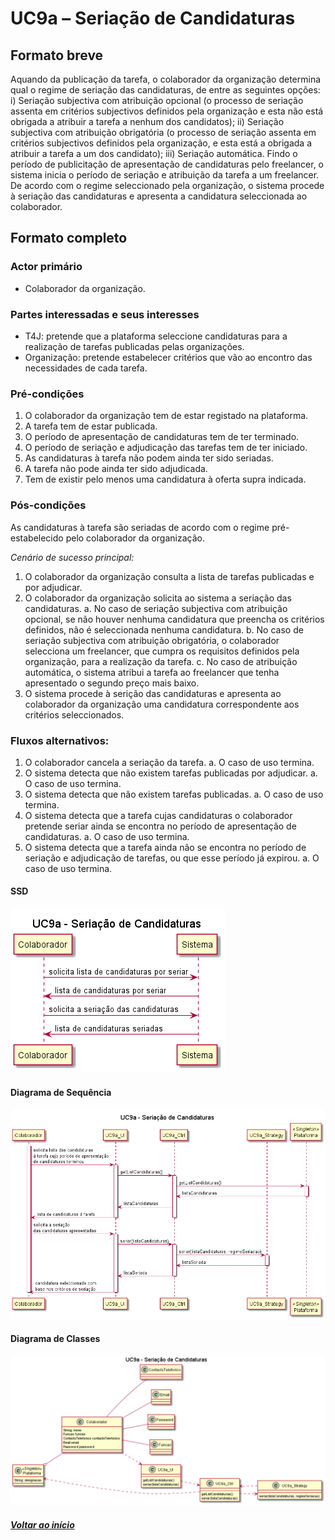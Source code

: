 # UC9a – Seriação de Candidaturas

## Formato breve
Aquando da publicação da tarefa, o colaborador da organização determina qual o regime de seriação das candidaturas, de entre as seguintes opções: 
i)	Seriação subjectiva com atribuição opcional (o processo de seriação assenta em critérios subjectivos definidos pela organização e esta não está obrigada a atribuir a tarefa a nenhum dos candidatos);
ii)	Seriação subjectiva com atribuição obrigatória (o processo de seriação assenta em critérios subjectivos definidos pela organização, e esta está a obrigada a atribuir a tarefa a um dos candidato);
iii)	Seriação automática.
Findo o período de publicitação de apresentação de candidaturas pelo freelancer, o sistema inicia o período de seriação e atribuição da tarefa a um freelancer. De acordo com o regime seleccionado pela organização, o sistema procede à seriação das candidaturas e apresenta a candidatura seleccionada ao colaborador.

## Formato completo
### Actor primário
* Colaborador da organização.

### Partes interessadas e seus interesses
* T4J: pretende que a plataforma seleccione candidaturas para a realização de tarefas publicadas pelas organizações.
* Organização: pretende estabelecer critérios que vão ao encontro das necessidades de cada tarefa.

### Pré-condições
1.	O colaborador da organização tem de estar registado na plataforma.
2.	A tarefa tem de estar publicada.
3.	O período de apresentação de candidaturas tem de ter terminado.
4.	O período de seriação e adjudicação das tarefas tem de ter iniciado.
5.	As candidaturas à tarefa não podem ainda ter sido seriadas.
6.	A tarefa não pode ainda ter sido adjudicada.
7.	Tem de existir pelo menos uma candidatura à oferta supra indicada.

### Pós-condições
As candidaturas à tarefa são seriadas de acordo com o regime pré-estabelecido pelo colaborador da organização.

*Cenário de sucesso principal:*
1.	O colaborador da organização consulta a lista de tarefas publicadas e por adjudicar. 
2.	O colaborador da organização solicita ao sistema a seriação das candidaturas. 
a.	No caso de seriação subjectiva com atribuição opcional, se não houver nenhuma candidatura que preencha os critérios definidos, não é seleccionada nenhuma candidatura.
b.	No caso de seriação subjectiva com atribuição obrigatória, o colaborador selecciona um freelancer, que cumpra os requisitos definidos pela organização, para a realização da tarefa.
c.	No caso de atribuição automática, o sistema atribui a tarefa ao freelancer que tenha apresentado o segundo preço mais baixo.
3.	O sistema procede à serição das candidaturas e apresenta ao colaborador da organização uma candidatura correspondente aos critérios seleccionados.

### Fluxos alternativos:
1.	O colaborador cancela a seriação da tarefa.
a.	O caso de uso termina.
2.	O sistema detecta que não existem tarefas publicadas por adjudicar.
a.	O caso de uso termina.
3.	O sistema detecta que não existem tarefas publicadas.
a.	O caso de uso termina.
4.	O sistema detecta que a tarefa cujas candidaturas o colaborador pretende seriar ainda se encontra no período de apresentação de candidaturas.
a.	O caso de uso termina.
5.	O sistema detecta que a tarefa ainda não se encontra no período de seriação e adjudicação de tarefas, ou que esse período já expirou.
a.	O caso de uso termina.

#### SSD
![UC9a_SSD](UC9a_SSD.png)

#### Diagrama de Sequência
![UC9a_DS](UC9a_DS.png)

#### Diagrama de Classes
![UC9a_DC](UC9a-DC-v2.png)


##### [Voltar ao início](https://github.com/ajorgesantosp/upskill_java1_g1/blob/main/README.md)
